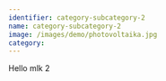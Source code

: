 ```yaml
---
identifier: category-subcategory-2
name: category-subcategory-2
image: /images/demo/photovoltaika.jpg
category:
---
```




Hello mlk 2
